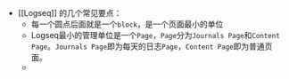 - [[Logseq]] 的几个常见要点：
	- 每一个圆点后面就是一个`block`，是一个页面最小的单位
	- Logseq最小的管理单位是一个`Page`，`Page`分为`Journals Page`和`Content Page`。`Journals Page`即为每天的日志`Page`，`Content Page`即为普通页面。
	-